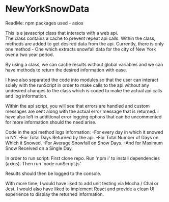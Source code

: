 # NewYorkSnowData

ReadMe:
npm packages used - axios

This is a javascript class that interacts with a web api.  
The class contains a cache to prevent repeat api calls.
Within the class, methods are added to get desired data from the api.
Currently, there is only one method - One which extracts snowfall data
for the city of New York over a two year period.

By using a class, we can cache results without global variables and we
can have methods to return the desired information with ease.  

I have also separated the code into modules so that the user can interact solely with
the runScript in order to make calls to the api without any undesired
changes to the class which is coded to make the actual api calls and log information.

Within the api script, you will see that errors are handled and custom messages
are sent along with the actual error message that is returned.  I have also
left in additional error logging options that can be uncommented for more information
should the need arise.

Code in the api method logs information:
-For every day in which it snowed in NY.
-For Total Days Returned by the api.
-For Total Number of Days on Which it Snowed.
-For Average Snowfall on Snow Days.
-And for Maximum Snow Received on a Single Day.

In order to run script:
First clone repo.
Run 'npm i' to install dependencies (axios).
Then run 'node runScript.js'

Results should then be logged to the console.

With more time, I would have liked to add unit testing via Mocha / Chai or Jest.
I would also have liked to implement React and provide a clean UI experience to display
the returned information.
